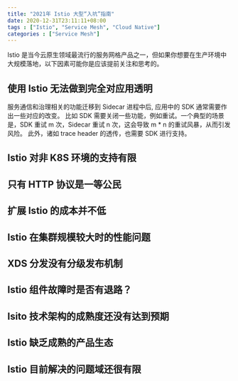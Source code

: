 ```yaml
---
title: "2021年 Istio 大型“入坑”指南"
date: 2020-12-31T23:11:11+08:00
tags : ["Istio", "Service Mesh", "Cloud Native"]
categories : ["Service Mesh"]
---
```


Istio 是当今云原生领域最流行的服务网格产品之一，但如果你想要在生产环境中大规模落地，以下因素可能你是应该提前关注和思考的。

## 使用 Istio 无法做到完全对应用透明
服务通信和治理相关的功能迁移到 Sidecar 进程中后, 应用中的 SDK 通常需要作出一些对应的改变。
比如 SDK 需要关闭一些功能，例如重试。一个典型的场景是，SDK 重试 m 次，Sidecar 重试 n 次，这会导致 m * n 的重试风暴，从而引发风险。
此外，诸如 trace header 的透传，也需要 SDK 进行支持。

## Istio 对非 K8S 环境的支持有限

## 只有 HTTP 协议是一等公民

## 扩展 Istio 的成本并不低

## Istio 在集群规模较大时的性能问题

## XDS 分发没有分级发布机制

## Istio 组件故障时是否有退路？

## Isito 技术架构的成熟度还没有达到预期

## Istio 缺乏成熟的产品生态

## Istio 目前解决的问题域还很有限


